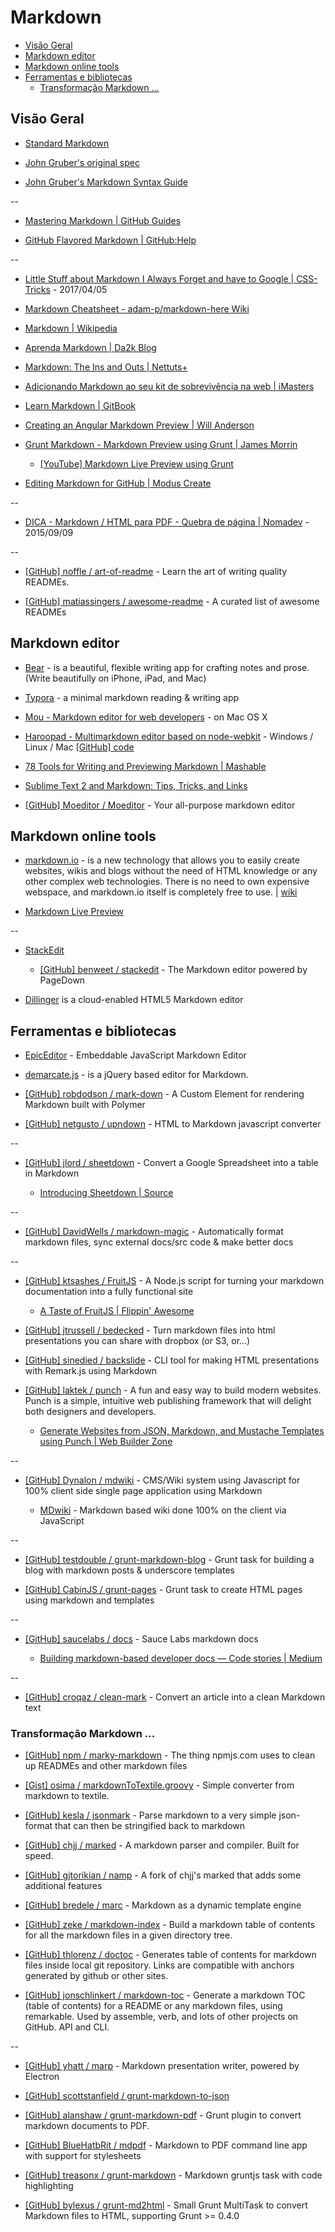 # Markdown


<!-- toc -->
* [Visão Geral](#visão-geral)
* [Markdown editor](#markdown-editor)
* [Markdown online tools](#markdown-online-tools)
* [Ferramentas e bibliotecas](#ferramentas-e-bibliotecas)
  * [Transformação Markdown ...](#transformação-markdown)

<!-- toc stop -->


## Visão Geral

* [Standard Markdown](http://standardmarkdown.com/)

* [John Gruber's original spec](http://daringfireball.net/projects/markdown/)

* [John Gruber's Markdown Syntax Guide](http://daringfireball.net/projects/markdown/syntax)

--

* [Mastering Markdown | GitHub Guides](https://guides.github.com/features/mastering-markdown/)

* [GitHub Flavored Markdown | GitHub:Help](https://help.github.com/articles/github-flavored-markdown)

--

* [Little Stuff about Markdown I Always Forget and have to Google | CSS-Tricks](https://css-tricks.com/little-stuff-markdown-always-forget-google/) - 2017/04/05

* [Markdown Cheatsheet - adam-p/markdown-here Wiki](https://github.com/adam-p/markdown-here/wiki/Markdown-Cheatsheet)

* [Markdown | Wikipedia](https://en.wikipedia.org/wiki/Markdown)

* [Aprenda Markdown | Da2k Blog](http://blog.da2k.com.br/2015/02/08/aprenda-markdown/)

* [Markdown: The Ins and Outs | Nettuts+](http://net.tutsplus.com/tutorials/tools-and-tips/markdown-the-ins-and-outs/)

* [Adicionando Markdown ao seu kit de sobrevivência na web | iMasters](http://imasters.com.br/desenvolvimento/adicionando-markdown-ao-seu-kit-de-sobrevivencia-na-web/)

* [Learn Markdown | GitBook](https://gitbookio.github.io/markdown/)

* [Creating an Angular Markdown Preview | Will Anderson](http://www.itsananderson.com/2013/10/creating-angular-markdown-preview/)

* [Grunt Markdown - Markdown Preview using Grunt | James Morrin](http://www.treasonx.com/posts/GruntMarkDown.html)

  * [[YouTube] Markdown Live Preview using Grunt](https://www.youtube.com/watch?v=fc45xgh45dM)

* [Editing Markdown for GitHub | Modus Create](http://moduscreate.com/editing-markdown-for-github/)

--

* [DICA - Markdown / HTML para PDF - Quebra de página | Nomadev](http://nomadev.com.br/dica-markdown-html-para-pdf-quebra-de-p%C3%A1gina/) - 2015/09/09

--

* [[GitHub] noffle / art-of-readme](https://github.com/noffle/art-of-readme) - Learn the art of writing quality READMEs.

* [[GitHub] matiassingers / awesome-readme](https://github.com/matiassingers/awesome-readme) - A curated list of awesome READMEs


## Markdown editor

* [Bear](http://www.bear-writer.com/) -  is a beautiful, flexible writing app for crafting notes and prose. (Write beautifully on iPhone, iPad, and Mac)

* [Typora](https://www.typora.io/) - a minimal markdown reading & writing app

* [Mou - Markdown editor for web developers](http://mouapp.com/) - on Mac OS X

* [Haroopad - Multimarkdown editor based on node-webkit](http://pad.haroopress.com/) - Windows / Linux / Mac [[GitHub] code](https://github.com/rhiokim/haroopad)

* [78 Tools for Writing and Previewing Markdown | Mashable](http://mashable.com/2013/06/24/markdown-tools/)

* [Sublime Text 2 and Markdown: Tips, Tricks, and Links](http://www.macstories.net/roundups/sublime-text-2-and-markdown-tips-tricks-and-links/)

* [[GitHub] Moeditor / Moeditor](https://github.com/Moeditor/Moeditor) - Your all-purpose markdown editor


## Markdown online tools

* [markdown.io](http://www.markdown.io/) - is a new technology that allows you to easily create websites, wikis and blogs without the need of HTML knowledge or any other complex web technologies. There is no need to own expensive webspace, and markdown.io itself is completely free to use. | [wiki](http://wiki.markdown.io/)

* [Markdown Live Preview](http://markdownlivepreview.com/)

--

* [StackEdit](https://stackedit.io/)

  * [[GitHub] benweet / stackedit](https://github.com/benweet/stackedit) - The Markdown editor powered by PageDown

* [Dillinger](http://dillinger.io/) is a cloud-enabled HTML5 Markdown editor


## Ferramentas e bibliotecas

* [EpicEditor](http://oscargodson.github.io/EpicEditor/) - Embeddable JavaScript Markdown Editor

* [demarcate.js](http://will-hart.github.io/demarcate.js/) - is a jQuery based editor for Markdown.

* [[GitHub] robdodson / mark-down](https://github.com/robdodson/mark-down) - A Custom Element for rendering Markdown built with Polymer

* [[GitHub] netgusto / upndown](https://github.com/netgusto/upndown) - HTML to Markdown javascript converter

--

* [[GitHub] jlord / sheetdown](https://github.com/jlord/sheetdown) - Convert a Google Spreadsheet into a table in Markdown

  * [Introducing Sheetdown | Source](https://source.opennews.org/en-US/articles/introducing-sheetdown/)

--

* [[GitHub] DavidWells / markdown-magic](https://github.com/DavidWells/markdown-magic) - Automatically format markdown files, sync external docs/src code & make better docs

--

* [[GitHub] ktsashes / FruitJS](https://github.com/ktsashes/FruitJS) - A Node.js script for turning your markdown documentation into a fully functional site

  * [A Taste of FruitJS | Flippin' Awesome](http://flippinawesome.org/2013/09/16/a-taste-of-fruitjs/)

* [[GitHub] jtrussell / bedecked](https://github.com/jtrussell/bedecked) - Turn markdown files into html presentations you can share with dropbox (or S3, or...)

* [[GitHub] sinedied / backslide](https://github.com/sinedied/backslide) - CLI tool for making HTML presentations with Remark.js using Markdown

* [[GitHub] laktek / punch](https://github.com/laktek/punch) - A fun and easy way to build modern websites. Punch is a simple, intuitive web publishing framework that will delight both designers and developers.

  * [Generate Websites from JSON, Markdown, and Mustache Templates using Punch | Web Builder Zone](http://css.dzone.com/articles/generate-websites-json)

--

* [[GitHub] Dynalon / mdwiki](https://github.com/Dynalon/mdwiki/) - CMS/Wiki system using Javascript for 100% client side single page application using Markdown

  * [MDwiki](https://dynalon.github.io/mdwiki/) - Markdown based wiki done 100% on the client via JavaScript

--

* [[GitHub] testdouble / grunt-markdown-blog](https://github.com/testdouble/grunt-markdown-blog) - Grunt task for building a blog with markdown posts & underscore templates

* [[GitHub] CabinJS / grunt-pages](https://github.com/CabinJS/grunt-pages) - Grunt task to create HTML pages using markdown and templates

--

* [[GitHub] saucelabs / docs](https://github.com/saucelabs/docs) - Sauce Labs markdown docs

  * [Building markdown-based developer docs — Code stories | Medium](https://medium.com/code-stories/building-markdown-based-developer-docs-87c0317c56f7)

--

* [[GitHub] croqaz / clean-mark](https://github.com/croqaz/clean-mark) - Convert an article into a clean Markdown text


### Transformação Markdown ...

* [[GitHub] npm / marky-markdown](https://github.com/npm/marky-markdown) - The thing npmjs.com uses to clean up READMEs and other markdown files

* [[Gist] osima / markdownToTextile.groovy](https://gist.github.com/osima/1133674) - Simple converter from markdown to textile.

* [[GitHub] kesla / jsonmark](https://github.com/kesla/jsonmark) - Parse markdown to a very simple json-format that can then be stringified back to markdown

* [[GitHub] chjj / marked](https://github.com/chjj/marked) - A markdown parser and compiler. Built for speed.

* [[GitHub] gjtorikian / namp](https://github.com/gjtorikian/namp) - A fork of chjj's marked that adds some additional features

* [[GitHub] bredele / marc](https://github.com/bredele/marc) - Markdown as a dynamic template engine

* [[GitHub] zeke / markdown-index](https://github.com/zeke/markdown-index) - Build a markdown table of contents for all the markdown files in a given directory tree.

* [[GitHub] thlorenz / doctoc](https://github.com/thlorenz/doctoc) - Generates table of contents for markdown files inside local git repository. Links are compatible with anchors generated by github or other sites.

* [[GitHub] jonschlinkert / markdown-toc](https://github.com/jonschlinkert/markdown-toc) - Generate a markdown TOC (table of contents) for a README or any markdown files, using remarkable. Used by assemble, verb, and lots of other projects on GitHub. API and CLI.

--

* [[GitHub] yhatt / marp](https://github.com/yhatt/marp/) - Markdown presentation writer, powered by Electron

* [[GitHub] scottstanfield / grunt-markdown-to-json](https://github.com/scottstanfield/grunt-markdown-to-json)

* [[GitHub] alanshaw / grunt-markdown-pdf](https://github.com/alanshaw/grunt-markdown-pdf) - Grunt plugin to convert markdown documents to PDF.

* [[GitHub] BlueHatbRit / mdpdf](https://github.com/BlueHatbRit/mdpdf) - Markdown to PDF command line app with support for stylesheets

* [[GitHub] treasonx / grunt-markdown](https://github.com/treasonx/grunt-markdown) - Markdown gruntjs task with code highlighting

* [[GitHub] bylexus / grunt-md2html](https://github.com/bylexus/grunt-md2html) - Small Grunt MultiTask to convert Markdown files to HTML, supporting Grunt >= 0.4.0
